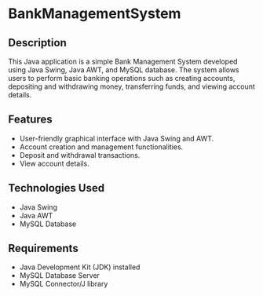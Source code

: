 # BankManagementSystem
## Description

This Java application is a simple Bank Management System developed using Java Swing, Java AWT, and MySQL database. The system allows users to perform basic banking operations such as creating accounts, depositing and withdrawing money, transferring funds, and viewing account details.

## Features

- User-friendly graphical interface with Java Swing and AWT.
- Account creation and management functionalities.
- Deposit and withdrawal transactions.
- View account details.

## Technologies Used

- Java Swing
- Java AWT
- MySQL Database

## Requirements

- Java Development Kit (JDK) installed
- MySQL Database Server
- MySQL Connector/J library

